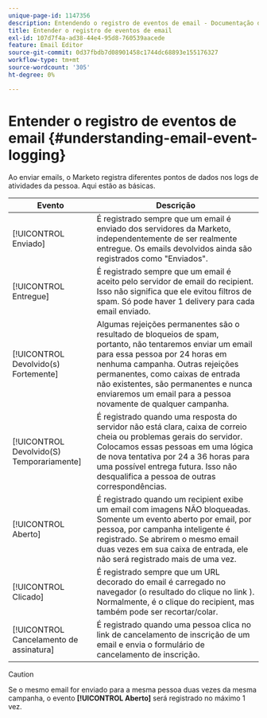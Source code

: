 ```yaml
---
unique-page-id: 1147356
description: Entendendo o registro de eventos de email - Documentação do Marketo - Documentação do produto
title: Entender o registro de eventos de email
exl-id: 107d7f4a-ad38-44e4-95d8-760539aacede
feature: Email Editor
source-git-commit: 0d37fbdb7d08901458c1744dc68893e155176327
workflow-type: tm+mt
source-wordcount: '305'
ht-degree: 0%

---
```


# Entender o registro de eventos de email {#understanding-email-event-logging}

Ao enviar emails, o Marketo registra diferentes pontos de dados nos logs de atividades da pessoa. Aqui estão as básicas.

| Evento | Descrição |
|---|---|
| [!UICONTROL Enviado] | É registrado sempre que um email é enviado dos servidores da Marketo, independentemente de ser realmente entregue. Os emails devolvidos ainda são registrados como &quot;Enviados&quot;. |
| [!UICONTROL Entregue] | É registrado sempre que um email é aceito pelo servidor de email do recipient. Isso não significa que ele evitou filtros de spam. Só pode haver 1 delivery para cada email enviado. |
| [!UICONTROL Devolvido(s) Fortemente] | Algumas rejeições permanentes são o resultado de bloqueios de spam, portanto, não tentaremos enviar um email para essa pessoa por 24 horas em nenhuma campanha. Outras rejeições permanentes, como caixas de entrada não existentes, são permanentes e nunca enviaremos um email para a pessoa novamente de qualquer campanha. |
| [!UICONTROL Devolvido(S) Temporariamente] | É registrado quando uma resposta do servidor não está clara, caixa de correio cheia ou problemas gerais do servidor. Colocamos essas pessoas em uma lógica de nova tentativa por 24 a 36 horas para uma possível entrega futura. Isso não desqualifica a pessoa de outras correspondências. |
| [!UICONTROL Aberto] | É registrado quando um recipient exibe um email com imagens NÃO bloqueadas. Somente um evento aberto por email, por pessoa, por campanha inteligente é registrado. Se abrirem o mesmo email duas vezes em sua caixa de entrada, ele não será registrado mais de uma vez. |
| [!UICONTROL Clicado] | É registrado sempre que um URL decorado do email é carregado no navegador (o resultado do clique no link ). Normalmente, é o clique do recipient, mas também pode ser recortar/colar. |
| [!UICONTROL Cancelamento de assinatura] | É registrado quando uma pessoa clica no link de cancelamento de inscrição de um email e envia o formulário de cancelamento de inscrição. |

>[!CAUTION]
>
>Se o mesmo email for enviado para a mesma pessoa duas vezes da mesma campanha, o evento **[!UICONTROL Aberto]** será registrado no máximo 1 vez.
